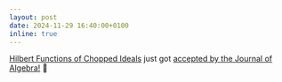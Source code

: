 ```yaml
---
layout: post
date: 2024-11-29 16:40:00+0100
inline: true
---
```


[Hilbert Functions of Chopped Ideals](https://arxiv.org/abs/2307.02560) just got [accepted by the Journal of Algebra!](https://doi.org/10.1016/j.jalgebra.2024.11.017) :tada:
